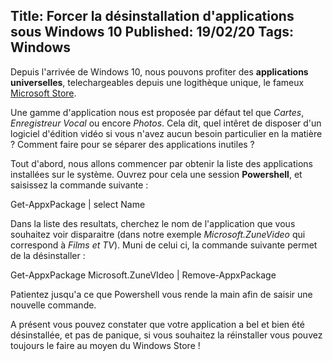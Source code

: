 Title: Forcer la désinstallation d'applications sous Windows 10
Published: 19/02/20
Tags: Windows
---

Depuis l'arrivée de Windows 10, nous pouvons profiter des **applications universelles**,
telechargeables depuis une logithèque unique, le fameux 
[Microsoft Store](https://www.microsoft.com/fr-fr/store/apps/windows).

Une gamme d'application nous est proposée par défaut tel que *Cartes*, *Enregistreur Vocal* ou
encore *Photos*.
Cela dit, quel intêret de disposer d'un logiciel d'édition vidéo si vous n'avez aucun
besoin particulier en la matière ? Comment faire pour se séparer des applications inutiles ?

Tout d'abord, nous allons commencer par obtenir la liste des applications installées sur le 
système. Ouvrez pour cela une session **Powershell**, et saisissez la commande suivante :

<?# highlight powershell ?>
Get-AppxPackage | select Name
<?#/ highlight ?>

Dans la liste des resultats, cherchez le nom de l'application que vous souhaitez voir disparaitre
(dans notre exemple *Microsoft.ZuneVideo* qui correspond à *Films et TV*).
Muni de celui ci, la commande suivante permet de la désinstaller :

<?# highlight powershell ?>
Get-AppxPackage Microsoft.ZuneVIdeo | Remove-AppxPackage
<?#/ highlight ?>

Patientez jusqu'a ce que Powershell vous rende la main afin de saisir une nouvelle commande.

A présent vous pouvez constater que votre application a bel et bien été désinstallée, et pas
de panique, si vous souhaitez la réinstaller vous pouvez toujours le faire au moyen du Windows Store !